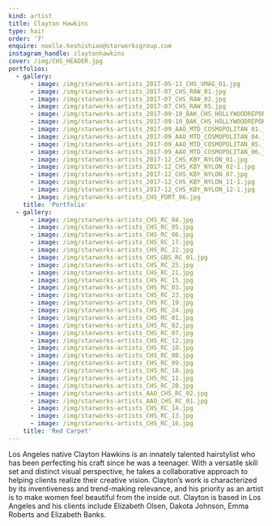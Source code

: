 ```yaml
---
kind: artist
title: Clayton Hawkins
type: hair
order: '7'
enquire: noelle.keshishian@starworksgroup.com
instagram_handle: claytonhawkins
cover: /img/CHS_HEADER.jpg
portfolios:
  - gallery:
      - image: /img/starworks-artists_2017-05-11_CHS_VMAG_01.jpg
      - image: /img/starworks-artists_2017-07_CHS_RAW_01.jpg
      - image: /img/starworks-artists_2017-07_CHS_RAW_02.jpg
      - image: /img/starworks-artists_2017-07_CHS_RAW_05.jpg
      - image: /img/starworks-artists_2017-09-10_BAK_CHS_HOLLYWOODREPORTER_01-1.jpg
      - image: /img/starworks-artists_2017-09-10_BAK_CHS_HOLLYWOODREPORTER_02-1.jpg
      - image: /img/starworks-artists_2017-09_AAO_MTD_COSMOPOLITAN_01.jpg
      - image: /img/starworks-artists_2017-09_AAO_MTD_COSMOPOLITAN_04.jpg
      - image: /img/starworks-artists_2017-09_AAO_MTD_COSMOPOLITAN_05.jpg
      - image: /img/starworks-artists_2017-09_AAO_MTD_COSMOPOLITAN_06.jpg
      - image: /img/starworks-artists_2017-12_CHS_KBY_NYLON_01.jpg
      - image: /img/starworks-artists_2017-12_CHS_KBY_NYLON_02-1.jpg
      - image: /img/starworks-artists_2017-12_CHS_KBY_NYLON_07.jpg
      - image: /img/starworks-artists_2017-12_CHS_KBY_NYLON_11-1.jpg
      - image: /img/starworks-artists_2017-12_CHS_KBY_NYLON_12-1.jpg
      - image: /img/starworks-artists_CHS_PORT_06.jpg
    title: 'Portfolio'
  - gallery:
      - image: /img/starworks-artists_CHS_RC_04.jpg
      - image: /img/starworks-artists_CHS_RC_05.jpg
      - image: /img/starworks-artists_CHS_RC_06.jpg
      - image: /img/starworks-artists_CHS_RC_17.jpg
      - image: /img/starworks-artists_CHS_RC_22.jpg
      - image: /img/starworks-artists_CHS_GBS_RC_01.jpg
      - image: /img/starworks-artists_CHS_RC_25.jpg
      - image: /img/starworks-artists_CHS_RC_21.jpg
      - image: /img/starworks-artists_CHS_RC_15.jpg
      - image: /img/starworks-artists_CHS_RC_03.jpg
      - image: /img/starworks-artists_CHS_RC_23.jpg
      - image: /img/starworks-artists_CHS_RC_19.jpg
      - image: /img/starworks-artists_CHS_RC_24.jpg
      - image: /img/starworks-artists_CHS_RC_01.jpg
      - image: /img/starworks-artists_CHS_RC_02.jpg
      - image: /img/starworks-artists_CHS_RC_07.jpg
      - image: /img/starworks-artists_CHS_RC_12.jpg
      - image: /img/starworks-artists_CHS_RC_10.jpg
      - image: /img/starworks-artists_CHS_RC_08.jpg
      - image: /img/starworks-artists_CHS_RC_09.jpg
      - image: /img/starworks-artists_CHS_RC_18.jpg
      - image: /img/starworks-artists_CHS_RC_11.jpg
      - image: /img/starworks-artists_CHS_RC_20.jpg
      - image: /img/starworks-artists_AAO_CHS_RC_02.jpg
      - image: /img/starworks-artists_AAO_CHS_RC_01.jpg
      - image: /img/starworks-artists_CHS_RC_14.jpg
      - image: /img/starworks-artists_CHS_RC_13.jpg
      - image: /img/starworks-artists_CHS_RC_16.jpg
    title: 'Red Carpet'
---
```

Los Angeles native Clayton Hawkins is an innately talented hairstylist who has been perfecting his craft since he was a teenager. With a versatile skill set and distinct visual perspective, he takes a collaborative approach to helping clients realize their creative vision. Clayton’s work is characterized by its inventiveness and trend-making relevance, and his priority as an artist is to make women feel beautiful from the inside out. Clayton is based in Los Angeles and his clients include Elizabeth Olsen, Dakota Johnson, Emma Roberts and Elizabeth Banks.